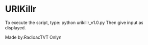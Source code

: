 # URIKillr
To execute the script, type:
python urikillr_v1.0.py
Then give input as displayed.

Made by:RadioacTVT Onlyn
